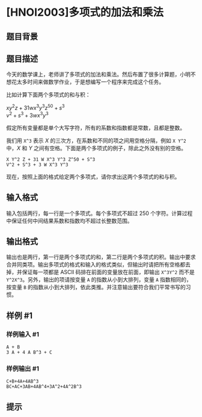 # [HNOI2003]多项式的加法和乘法

## 题目背景



## 题目描述

今天的数学课上，老师讲了多项式的加法和乘法。然后布置了很多计算题，小明不想花太多时间来做数学作业，于是想编写一个程序来完成这个任务。

比如计算下面两个多项式的和与积：

$xy^2z+31wx^3y^3z^{50}+s^3$  
$v^2+s^3+3wx^3y^3$

假定所有变量都是单个大写字符，所有的系数和指数都是常数，且都是整数。

我们用 `X^3` 表示 $X$ 的三次方，在系数和不同的项之间用空格分隔，例如 `X Y^2` 中，$X$ 和 $Y$ 之间有空格。下面是两个多项式的例子，除此之外没有别的空格。

`X Y^2 Z + 31 W X^3 Y^3 Z^50 + S^3`  
`V^2 + S^3 + 3 W X^3 Y^3`

现在，按照上面的格式给定两个多项式，请你求出这两个多项式的和与积。

## 输入格式

输入包括两行，每一行是一个多项式。每个多项式不超过 $250$ 个字符。计算过程中保证任何中间结果系数和指数均不超过长整数范围。

## 输出格式

输出也是两行，第一行是两个多项式的和，第二行是两个多项式的积。输出中要求合并同类项。输出多项式的格式和输入的格式类似，但输出时请把所有空格都去掉，并保证每一项都是 ASCII 码排在前面的变量放在前面，即输出 `X^3Y^2` 而不是 `Y^2X^3`。另外，输出的项请按变量 `A` 的指数从小到大排列，变量 `A` 指数相同的，按变量 `B` 的指数从小到大排列，依此类推。并注意输出要符合我们平常书写的习惯。

## 样例 #1

### 样例输入 #1
```
A + B 									
3 A + 4 A B^3 + C
```

### 样例输出 #1

```
C+B+4A+4AB^3
BC+AC+3AB+4AB^4+3A^2+4A^2B^3
```

## 提示


